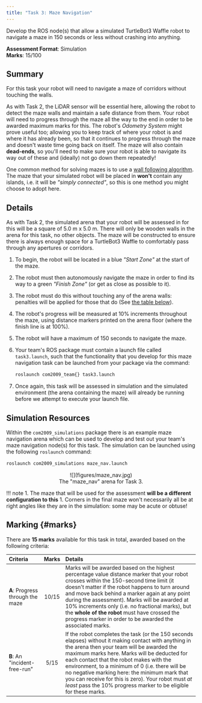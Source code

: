 ```yaml
---  
title: "Task 3: Maze Navigation"  
---  
```


Develop the ROS node(s) that allow a simulated TurtleBot3 Waffle robot to navigate a maze in 150 seconds or less without crashing into anything.

**Assessment Format**: Simulation  
**Marks**: 15/100

## Summary

For this task your robot will need to navigate a maze of corridors without touching the walls.

As with Task 2, the LiDAR sensor will be essential here, allowing the robot to detect the maze walls and maintain a safe distance from them. Your robot will need to progress through the maze all the way to the end in order to be awarded maximum marks for this. The robot's *Odometry System* might prove useful too; allowing you to keep track of where your robot is and where it has already been, so that it continues to progress through the maze and doesn't waste time going back on itself. The maze will also contain **dead-ends**, so you'll need to make sure your robot is able to navigate its way out of these and (ideally) not go down them repeatedly!

One common method for solving mazes is to use a [wall following algorithm](https://en.wikipedia.org/wiki/Maze-solving_algorithm#Wall_follower). The maze that your simulated robot will be placed in **won't** contain any islands, i.e. it will be *"simply connected"*, so this is one method you might choose to adopt here.

## Details

As with Task 2, the simulated arena that your robot will be assessed in for this will be a square of 5.0 m x 5.0 m. There will only be wooden walls in the arena for this task, no other objects. The maze will be constructed to ensure there is always enough space for a TurtleBot3 Waffle to comfortably pass through any apertures or corridors.

1. To begin, the robot will be located in a blue *"Start Zone"* at the start of the maze.
1. The robot must then autonomously navigate the maze in order to find its way to a green *"Finish Zone"* (or get as close as possible to it).
1. The robot must do this without touching any of the arena walls: penalties will be applied for those that do (See [the table below](#marks)).
1. The robot's progress will be measured at 10% increments throughout the maze, using distance markers printed on the arena floor (where the finish line is at 100%).
1. The robot will have a maximum of 150 seconds to navigate the maze.

    <a name="launch"></a>

1. Your team's ROS package must contain a launch file called `task3.launch`, such that the functionality that you develop for this maze navigation task can be launched from your package via the command:
  
    ```bash
    roslaunch com2009_team{} task3.launch
    ```
  
1. Once again, this task will be assessed in simulation and the simulated environment (the arena containing the maze) will already be running before we attempt to execute your launch file.

## Simulation Resources

Within the `com2009_simulations` package there is an example maze navigation arena which can be used to develop and test out your team's maze navigation node(s) for this task. The simulation can be launched using the following `roslaunch` command:

```bash
roslaunch com2009_simulations maze_nav.launch
```

<center>
<figure markdown>
  ![](figures/maze_nav.jpg)
  <figcaption>The "maze_nav" arena for Task 3.</figcaption>
</figure>
</center>

!!! note
    1. The maze that will be used for the assessment **will be a different configuration to this**
    1. Corners in the final maze won't necessarily all be at right angles like they are in the simulation: some may be acute or obtuse!

## Marking {#marks}

There are **15 marks** available for this task in total, awarded based on the following criteria:

<center>

| Criteria | Marks | Details |
| :--- | :---: | :--- |
| **A**: Progress through the maze | 10/15 | Marks will be awarded based on the highest percentage value distance marker that your robot crosses within the 150-second time limit (it doesn't matter if the robot happens to turn around and move back behind a marker again at any point during the assessment). Marks will be awarded at 10% increments only (i.e. no fractional marks), but the **whole of the robot** must have crossed the progress marker in order to be awarded the associated marks. |
| **B**: An "incident-free-run" | 5/15 | If the robot completes the task (or the 150 seconds elapses) without it making contact with anything in the arena then your team will be awarded the maximum marks here. Marks will be deducted for each contact that the robot makes with the environment, to a minimum of 0 (i.e. there will be no negative marking here: the minimum mark that you can receive for this is zero). Your robot must *at least* pass the 10% progress marker to be eligible for these marks. |

</center>
